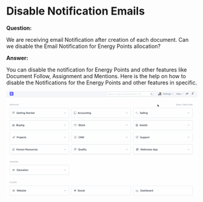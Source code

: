 
# Disable Notification Emails


**Question:**


We are receiving email Notification after creation of each document. Can we disable the Email Notification for Energy Points allocation?


**Answer:**


You can disable the notification for Energy Points and other features like Document Follow, Assignment and Mentions. Here is the help on how to disable the Notifications for the Energy Points and other features in specific.


![](/files/diFf6UW.gif)


